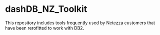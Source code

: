 # dashDB_NZ_Toolkit
This repository includes tools frequently used by Netezza customers that have been rerofitted to work with DB2.
